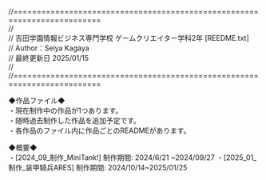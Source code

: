 //=========================================================================  
//  
// 吉田学園情報ビジネス専門学校 ゲームクリエイター学科2年 [REEDME.txt]  
// Author：Seiya Kagaya  
// 最終更新日 2025/01/15  
//  
//=========================================================================  
  
◆作品ファイル◆  
・現在制作中の作品が1つあります。  
・随時過去制作した作品を追加予定です。  
・各作品のファイル内に作品ごとのREADMEがあります。  
  
◆概要◆  
・[2024_09_制作_MiniTank!]    制作期間: 2024/6/21 ~2024/09/27
・[2025_01_制作_装甲騎兵ARES] 制作期間: 2024/10/14~2025/01/25
